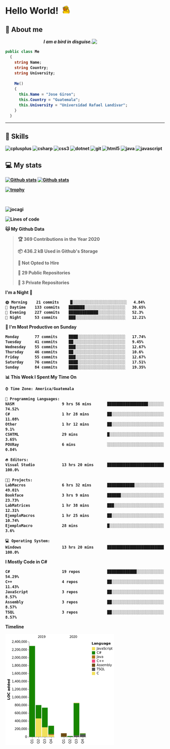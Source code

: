 <h1> Hello World! <img src="https://raw.githubusercontent.com/Jocagi/Jocagi/master/duck%20gif.gif" width="30px"> </h1>

## 👾 About me

<img src="https://avatars2.githubusercontent.com/u/42883411?s=400&u=bbb16a320815b3d943db7920a8f941025396ae33&v=4" width="230px" align="right">
<p align="right"><em><b>I am a bird in disguise.</em></p>

```csharp
public class Me
  {
    string Name;
    string Country;
    string University;
  
    Me()
    {
      this.Name = "Jose Giron";
      this.Country = "Guatemala";
      this.University = "Universidad Rafael Landívar";
    }
  }
```
---
## 💫 Skills

<p align="left"><img src="https://devicons.github.io/devicon/devicon.git/icons/cplusplus/cplusplus-original.svg" alt="cplusplus" width="40" height="40"/> <img src="https://devicons.github.io/devicon/devicon.git/icons/csharp/csharp-original.svg" alt="csharp" width="40" height="40"/> <img src="https://devicons.github.io/devicon/devicon.git/icons/css3/css3-original-wordmark.svg" alt="css3" width="40" height="40"/> <img src="https://devicons.github.io/devicon/devicon.git/icons/dot-net/dot-net-original-wordmark.svg" alt="dotnet" width="40" height="40"/> <img src="https://www.vectorlogo.zone/logos/git-scm/git-scm-icon.svg" alt="git" width="40" height="40"/> <img src="https://devicons.github.io/devicon/devicon.git/icons/html5/html5-original-wordmark.svg" alt="html5" width="40" height="40"/> <img src="https://devicons.github.io/devicon/devicon.git/icons/java/java-original-wordmark.svg" alt="java" width="40" height="40"/> <img src="https://devicons.github.io/devicon/devicon.git/icons/javascript/javascript-original.svg" alt="javascript" width="40" height="40"/></p>

## 💻 My stats

[![Github stats](https://github-readme-stats.vercel.app/api?username=Jocagi&hide=issues&show_icons=true&include_all_commits=true&count_private=true&theme=vision-friendly-dark&line_height=27)](https://github.com/anuraghazra/github-readme-stats)
[![Github stats](https://github-readme-stats.vercel.app/api/top-langs/?username=Jocagi&layout=compact&theme=vision-friendly-dark&count_private=true&show_icons=true&hide_title=false&include_all_commits=true&langs_count=10&hide=Scilab&exclude_repo=EDI,microSQL,Nand2Tetris)](https://github.com/anuraghazra/github-readme-stats)

[![trophy](https://github-profile-trophy.vercel.app/?username=Jocagi&theme=monokai)](https://github.com/ryo-ma/github-profile-trophy)

<br><p align="left"> <img src="https://komarev.com/ghpvc/?username=jocagi" alt="jocagi" /> </p>

<!--START_SECTION:waka-->
![Lines of code](https://img.shields.io/badge/From%20Hello%20World%20I%27ve%20Written-7.3%20million%20lines%20of%20code-blue)

**🐱 My Github Data** 

> 🏆 369 Contributions in the Year 2020
 > 
> 📦 436.2 kB Used in Github's Storage 
 > 
> 🚫 Not Opted to Hire
 > 
> 📜 29 Public Repositories
 > 
> 🔑 3 Private Repositories 

**I'm a Night 🦉** 

```text
🌞 Morning    21 commits     █░░░░░░░░░░░░░░░░░░░░░░░░   4.84% 
🌆 Daytime    133 commits    ███████░░░░░░░░░░░░░░░░░░   30.65% 
🌃 Evening    227 commits    █████████████░░░░░░░░░░░░   52.3% 
🌙 Night      53 commits     ███░░░░░░░░░░░░░░░░░░░░░░   12.21%

```
📅 **I'm Most Productive on Sunday** 

```text
Monday       77 commits     ████░░░░░░░░░░░░░░░░░░░░░   17.74% 
Tuesday      41 commits     ██░░░░░░░░░░░░░░░░░░░░░░░   9.45% 
Wednesday    55 commits     ███░░░░░░░░░░░░░░░░░░░░░░   12.67% 
Thursday     46 commits     ██░░░░░░░░░░░░░░░░░░░░░░░   10.6% 
Friday       55 commits     ███░░░░░░░░░░░░░░░░░░░░░░   12.67% 
Saturday     76 commits     ████░░░░░░░░░░░░░░░░░░░░░   17.51% 
Sunday       84 commits     ████░░░░░░░░░░░░░░░░░░░░░   19.35%

```


📊 **This Week I Spent My Time On** 

```text
⌚︎ Time Zone: America/Guatemala

💬 Programming Languages: 
NASM                     9 hrs 56 mins       ██████████████████░░░░░░░   74.52% 
C#                       1 hr 28 mins        ██░░░░░░░░░░░░░░░░░░░░░░░   11.08% 
Other                    1 hr 12 mins        ██░░░░░░░░░░░░░░░░░░░░░░░   9.1% 
CSHTML                   29 mins             █░░░░░░░░░░░░░░░░░░░░░░░░   3.65% 
POVRay                   6 mins              ░░░░░░░░░░░░░░░░░░░░░░░░░   0.84%

🔥 Editors: 
Visual Studio            13 hrs 20 mins      █████████████████████████   100.0%

🐱‍💻 Projects: 
LabMacros                6 hrs 32 mins       ████████████░░░░░░░░░░░░░   49.01% 
Bookface                 3 hrs 9 mins        ██████░░░░░░░░░░░░░░░░░░░   23.73% 
LabMatrices              1 hr 38 mins        ███░░░░░░░░░░░░░░░░░░░░░░   12.31% 
EjemploMacros            1 hr 25 mins        ██░░░░░░░░░░░░░░░░░░░░░░░   10.74% 
EjemploMacro             28 mins             █░░░░░░░░░░░░░░░░░░░░░░░░   3.6%

💻 Operating System: 
Windows                  13 hrs 20 mins      █████████████████████████   100.0%

```

**I Mostly Code in C#** 

```text
C#                       19 repos            █████████████░░░░░░░░░░░░   54.29% 
C++                      4 repos             ██░░░░░░░░░░░░░░░░░░░░░░░   11.43% 
JavaScript               3 repos             ██░░░░░░░░░░░░░░░░░░░░░░░   8.57% 
Assembly                 3 repos             ██░░░░░░░░░░░░░░░░░░░░░░░   8.57% 
TSQL                     3 repos             ██░░░░░░░░░░░░░░░░░░░░░░░   8.57%

```


**Timeline**

![Chart not found](https://github.com/Jocagi/Jocagi/blob/master/charts/bar_graph.png) 


<!--END_SECTION:waka-->

<!--
**Jocagi/Jocagi** is a ✨ _special_ ✨ repository because its `README.md` (this file) appears on your GitHub profile.

Here are some ideas to get you started:

- 🔭 I’m currently working on ...
- 🌱 I’m currently learning ...
- 👯 I’m looking to collaborate on ...
- 🤔 I’m looking for help with ...
- 💬 Ask me about ...
- 📫 How to reach me: ...
- 😄 Pronouns: ...
- ⚡ Fun fact: ...
-->
